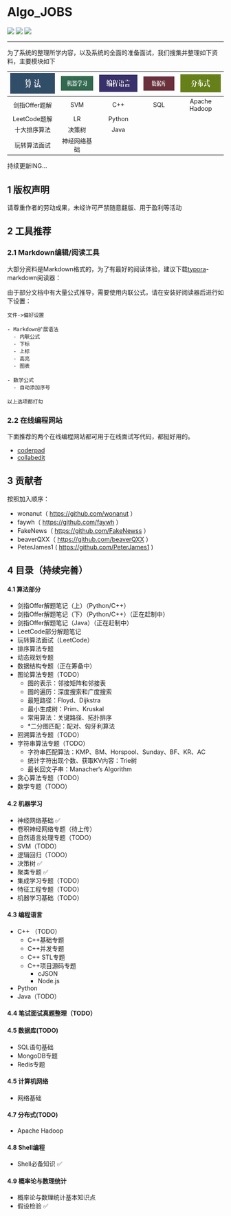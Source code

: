# Algo_JOBS

![](https://img.shields.io/badge/Groups-XJTU-brightgreen)  [![](https://img.shields.io/badge/CSDN-千皣的博客-red)](https://blog.csdn.net/qq_26822029)  [![](https://img.shields.io/badge/contributors-5-green)](#3-贡献者)

------

为了系统的整理所学内容，以及系统的全面的准备面试，我们搜集并整理如下资料，主要模块如下


| [![算法](./imgs/algo.jpg)](算法/README.md) | [![机器学习](./imgs/ml.jpg)](机器学习/README.md) | [![编程语言](./imgs/coding.jpg)](编程语言/README.md) | ![数据库](./imgs/db.jpg) | ![分布式](./imgs/dist.jpg) |
| :----------------------------------------: | :----------------------------------------------: | :--------------------------------------------------: | :----------------------: | :------------------------: |
|               剑指Offer题解                |                       SVM                        |                         C++                          |           SQL            |       Apache Hadoop        |
|                LeetCode题解                |                        LR                        |                        Python                        |                          |                            |
|                十大排序算法                |                      决策树                      |                         Java                         |                          |                            |
|                玩转算法面试                |                   神经网络基础                   |                                                      |                          |                            |


持续更新ING...



## 1 版权声明

请尊重作者的劳动成果，未经许可严禁随意翻版、用于盈利等活动



## 2 工具推荐

### 2.1 Markdown编辑/阅读工具

大部分资料是Markdown格式的，为了有最好的阅读体验，建议下载[typora](https://typora.io/)-markdown阅读器：

由于部分文档中有大量公式推导，需要使用内联公式，请在安装好阅读器后进行如下设置：

```
文件->偏好设置

- Markdown扩展语法
  - 内联公式
  - 下标
  - 上标
  - 高亮
  - 图表

- 数学公式
  - 自动添加序号

以上选项都打勾
```

### 2.2 在线编程网站

下面推荐的两个在线编程网站都可用于在线面试写代码，都挺好用的。

- [coderpad](https://coderpad.io/)
- [collabedit](http://collabedit.com/)



## 3 贡献者

按照加入顺序：

- wonanut（ https://github.com/wonanut ）
- faywh（ https://github.com/faywh ）
- FakeNews（ https://github.com/FakeNewss ）
- beaverQXX（ https://github.com/beaverQXX ）
- PeterJames1 ( https://github.com/PeterJames1 )



## 4 目录（持续完善）

#### 4.1 算法部分
- 剑指Offer解题笔记（上）（Python/C++）
- 剑指Offer解题笔记（下）（Python/C++）（正在赶制中）
- 剑指Offer解题笔记（Java）（正在赶制中）
- LeetCode部分解题笔记
- 玩转算法面试（LeetCode）
- 排序算法专题
- 动态规划专题
- 数据结构专题（正在筹备中）
- 图论算法专题（TODO）
  - 图的表示：邻接矩阵和邻接表
  - 图的遍历：深度搜索和广度搜索
  - 最短路径：Floyd、Dijkstra
  - 最小生成树：Prim、Kruskal
  - 常用算法：关键路径、拓扑排序
  - *二分图匹配：配对、匈牙利算法
- 回溯算法专题（TODO）
- 字符串算法专题（TODO）
  - 字符串匹配算法：KMP、BM、Horspool、Sunday、BF、KR、AC
  - 统计字符出现个数、获取KV内容：Trie树
  - 最长回文子串：Manacher‘s Algorithm
- 贪心算法专题（TODO）
- 数学专题（TODO）



#### 4.2 机器学习
- 神经网络基础 ✅
- 卷积神经网络专题（待上传）
- 自然语言处理专题（TODO）
- SVM（TODO）
- 逻辑回归（TODO）
- 决策树 ✅
- 聚类专题 ✅
- 集成学习专题（TODO）
- 特征工程专题（TODO）
- 机器学习基础（TODO）



#### 4.3 编程语言

- C++ （TODO）
  - C++基础专题
  - C++并发专题
  - C++ STL专题
  - C++项目源码专题
    - cJSON
    - Node.js
- Python
- Java（TODO）



#### 4.4 笔试面试真题整理（TODO）



#### 4.5 数据库(TODO)

- SQL语句基础
- MongoDB专题
- Redis专题



#### 4.5 计算机网络

- 网络基础



#### 4.7 分布式(TODO)

- Apache Hadoop



#### 4.8 Shell编程

- Shell必备知识 ✅



#### 4.9 概率论与数理统计

- 概率论与数理统计基本知识点
- 假设检验 ✅